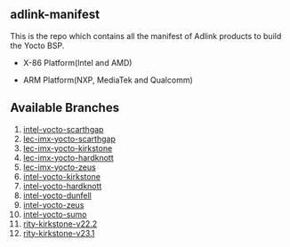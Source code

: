 ## adlink-manifest

This is the repo which contains all the manifest of Adlink products to build the Yocto BSP.

- X-86 Platform(Intel and AMD)

- ARM Platform(NXP, MediaTek and Qualcomm)

## Available Branches

1. [intel-yocto-scarthgap](https://github.com/ADLINK/adlink-manifest/tree/intel-yocto-scarthgap)
2. [lec-imx-yocto-scarthgap](https://github.com/ADLINK/adlink-manifest/tree/lec-imx-yocto-scarthgap)
3. [lec-imx-yocto-kirkstone](https://github.com/ADLINK/adlink-manifest/tree/lec-imx-yocto-kirkstone)
4. [lec-imx-yocto-hardknott](https://github.com/ADLINK/adlink-manifest/tree/lec-imx-yocto-hardknott)
5. [lec-imx-yocto-zeus](https://github.com/ADLINK/adlink-manifest/tree/lec-imx-yocto-zeus)
6. [intel-yocto-kirkstone](https://github.com/ADLINK/adlink-manifest/tree/intel-yocto-kirkstone)
7. [intel-yocto-hardknott](https://github.com/ADLINK/adlink-manifest/tree/intel-yocto-hardknott)
8. [intel-yocto-dunfell](https://github.com/ADLINK/adlink-manifest/tree/intel-yocto-dunfell)
9. [intel-yocto-zeus](https://github.com/ADLINK/adlink-manifest/tree/intel-yocto-zeus)
10. [intel-yocto-sumo](https://github.com/ADLINK/adlink-manifest/tree/intel-yocto-sumo)
11. [rity-kirkstone-v22.2](https://github.com/ADLINK/adlink-manifest/tree/rity-kirkstone-v22.2)
12. [rity-kirkstone-v23.1](https://github.com/ADLINK/adlink-manifest/tree/rity-kirkstone-v23.1)
